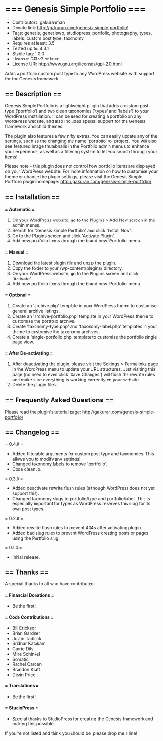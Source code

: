 # === Genesis Simple Portfolio ===

* Contributors: gakuranman
* Donate link: http://gakuran.com/genesis-simple-portfolio/
* Tags: genesis, genesiswp, studiopress, portfolio, photography, types, labels, custom post type, taxonomy
* Requires at least: 3.5
* Tested up to: 4.3.1
* Stable tag: 1.0.0
* License: GPLv2 or later
* License URI: http://www.gnu.org/licenses/gpl-2.0.html

Adds a portfolio custom post type to any WordPress website, with support for the Genesis framework.

## == Description ==

Genesis Simple Portfolio is a lightweight plugin that adds a custom post type ('portfolio') and two clean taxonomies ('types' and 'labels') to your WordPress installation. It can be used for creating a portfolio on any WordPress website, and also includes special support for the Genesis framework and child themes.

The plugin also features a few nifty extras. You can easily update any of the settings, such as the changing the name 'portfolio' to 'project'. You will also see featured image thumbnails in the Portfolio admin menus to enhance your experience, as well as a filtering system to let you search through your items!

Please note - this plugin does not control how portfolio items are displayed on your WordPress website. For more information on how to customise your theme or change the plugin settings, please visit the Genesis Simple Portfolio plugin homepage: http://gakuran.com/genesis-simple-portfolio/

## == Installation ==

#### = Automatic =

1. On your WordPress website, go to the Plugins > Add New screen in the admin menus.
2. Search for 'Genesis Simple Portfolio' and click 'Install Now'.
3. Go to the Plugins screen and click 'Activate Plugin'.
4. Add new portfolio items through the brand new 'Portfolio' menu.

#### = Manual =

1. Download the latest plugin file and unzip the plugin.
2. Copy the folder to your /wp-content/plugins/ directory.
3. On your WordPress website, go to the Plugins screen and click 'Activate'.
4. Add new portfolio items through the brand new 'Portfolio' menu.

#### = Optional =

1. Create an 'archive.php' template in your WordPress theme to customise general archive listings.
2. Create an 'archive-portfolio.php' template in your WordPress theme to customise the portfolio archive.
3. Create 'taxonomy-type.php' and 'taxonomy-label.php' templates in your theme to customise the taxonomy archives.
4. Create a 'single-portfolio.php' template to customise the portfolio single page view.

#### = After De-activating =

1. After deactivating the plugin, please visit the Settings > Permalinks page in the WordPress menu to update your URL structures. Just visiting this page (no need to even click 'Save Changes') will flush the rewrite rules and make sure everything is working correctly on your website.
2. Delete the plugin files.

## == Frequently Asked Questions ==

Please read the plugin's tutorial page: http://gakuran.com/genesis-simple-portfolio/

## == Changelog ==

= 0.4.0 =
* Added filterable arguments for custom post type and taxonomies. This allows you to modify any settings!
* Changed taxonomy labels to remove 'portfolio'.
* Code cleanup.

= 0.3.0 =
* Added deactivate rewrite flush rules (although WordPress does not yet support this).
* Changed taxonomy slugs to portfolio/type and portfolio/label. This is especially important for types as WordPress reserves this slug for its own post types.

= 0.2.0 =
* Added rewrite flush rules to prevent 404s after activating plugin.
* Added bad slug rules to prevent WordPress creating posts or pages using the Portfolio slug.

= 0.1.0 =
* Initial release.

## == Thanks ==

A special thanks to all who have contributed.

#### = Financial Donations =
* Be the first!

#### = Code Contributions =
* Bill Erickson
* Brian Gardner
* Justin Tadlock
* Sridhar Katakam
* Carrie Dils
* Mike Schinkel
* Somatic
* Rachel Carden
* Brandon Kraft
* Devin Price

#### = Translations =
* Be the first!

#### = StudioPress =
* Special thanks to StudioPress for creating the Genesis framework and making this possible.

If you're not listed and think you should be, please drop me a line!
